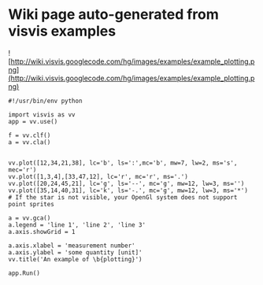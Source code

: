 # Wiki page auto-generated from visvis examples

![http://wiki.visvis.googlecode.com/hg/images/examples/example_plotting.png](http://wiki.visvis.googlecode.com/hg/images/examples/example_plotting.png)

```
#!/usr/bin/env python

import visvis as vv
app = vv.use()

f = vv.clf()
a = vv.cla()


vv.plot([12,34,21,38], lc='b', ls=':',mc='b', mw=7, lw=2, ms='s', mec='r')
vv.plot([1,3,4],[33,47,12], lc='r', mc='r', ms='.')
vv.plot([20,24,45,21], lc='g', ls='--', mc='g', mw=12, lw=3, ms='')
vv.plot([35,14,40,31], lc='k', ls='-.', mc='g', mw=12, lw=3, ms='*')
# If the star is not visible, your OpenGl system does not support point sprites

a = vv.gca()
a.legend = 'line 1', 'line 2', 'line 3'
a.axis.showGrid = 1

a.axis.xlabel = 'measurement number'
a.axis.ylabel = 'some quantity [unit]'
vv.title('An example of \b{plotting}')

app.Run()

```